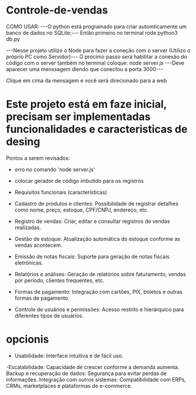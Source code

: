 # Controle-de-vendas

COMO USAR:
---O python está programado para criar automticamente  um banco de dados no SQLite;---
Então primeiro no terminal rode python3 db.py

---Nesse projeto utilizo o Node para fazer a coneção com o server (Utilizo o próprio PC como Servidor)---
O procimo passo será habilitar a conexão do código com o server também no terminal coloque: node server.js
---Deve aparecer uma menssagem diendo que conectou a porta 3000---

Clique em cima da mensagem e você será direcionado para a web




# Este projeto está em faze inicial, precisam ser implementadas funcionalidades e caracteristicas de desing #

Pontos a serem revisados:
- erro no comando 'node server.js'
- colocar gerador de código imbutido para os registros

- Requisitos funcionais (características)

- Cadastro
de produtos e clientes: Possibilidade de registrar detalhes como nome,
preço, estoque, CPF/CNPJ, endereço, etc.
- Registro
de vendas: Criar, editar e consultar registros de vendas realizadas.
- Gestão
de estoque: Atualização automática do estoque conforme as vendas
acontecem.
- Emissão
de notas fiscais: Suporte para geração de notas fiscais eletrônicas.
- Relatórios
e análises: Geração de relatórios sobre faturamento, vendas por
período, clientes frequentes, etc.
- Formas
de pagamento: Integração com cartões, PIX, boletos e outras formas de
pagamento.
- Controle
de usuários e permissões: Acesso restrito e hierárquico para
diferentes tipos de usuários.



# opcionis 
- Usabilidade:
Interface intuitiva e de fácil uso.

-Escalabilidade:
Capacidade de crescer conforme a demanda aumenta.
Backup
e recuperação de dados: Segurança para evitar perdas de informações.
Integração
com outros sistemas: Compatibilidade com ERPs, CRMs, marketplaces e
plataformas de e-commerce.


